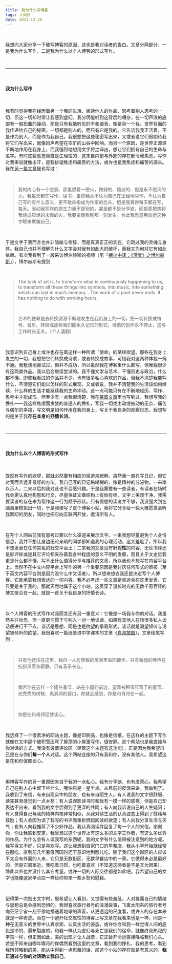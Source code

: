```yaml
---
title: 我为什么写博客
tags: 人间世
date: 2022-12-29
---
```


<br/>

我想向大家分享一下我写博客的原因，这也是我对读者的告白。文章分两部分，一是我为什么写作，二是我为什么以个人博客的形式写作。

<br/>

---



<br/>

#### 我为什么写作

<br/>

我有时觉得我在经历着另一个我的生活、阅读他人的作品、思考着别人思考的一切，但这一切却时常让我感到虚幻。我分明能听到这背后的嘈杂，在一切声浪的底部有一股扭曲的躁动，那是只有我能听见的不和谐音，像是另一个我、世界背面的我传递给自己的秘密。一切都是别人的，而只有它是我的。它告诉我我正活着，不是作为别人，而是作为我自己。我很想把这些秘密写出来，又或者说它们很期待我将它们写出来，就像风声希望在空旷的山谷中回响。而另一个原因，是世界正源源不断地作用在我身上，而我强烈地想用文字将之译出，想让它们拥有自己的生命与名字。有时这些感觉简直是生理性的，这来自内部与外部的存在都令我焦虑。写作对我来说就像出汗，是我排谴焦虑和痛苦的方法，或许也是我焦虑和痛苦的源头。我在[另一篇文章](https://tianxianzi.me/2022/12/10/chicago/)里也写过：

<br/>

> 我的内心有一个空洞、那里燃着一把火，微弱的、黯淡的、但是永不熄灭的火。我每天都在写作、读书，虽然我从不认为自己在正经地写作，不认为自己写的有什么意义，更不敢染指成为作家的念头，但是我真得每天都在写，每天。驱动我写作的原生力量不是别的，甚至都不是分享欲，而是那把势将我烧成灰烬的永恒的火。我要亲眼看到那一刻发生。为此我愿意用命运这种字眼来欺骗自己。

<br/>

于是文字于我而言也并非隐喻与修辞，而是真真正正的实在，它疏过我的灵魂与身体。我自己也并不理解为什么文字会对我有如此大的破坏，而我又为何对它有如此依赖。有次我看到了一段采访博尔赫斯的视频（见「[掘火中译：《深度》之博尔赫斯](https://www.digforfire.net/?p=19270)」），博尔赫斯有提到

<br/>

> The task of art is, to transform what is continuously happening to us, to transform all these things into symbols, into music, into something which can last in man’s memory… The work of a poet never ends. It has nothing to do with working hours.
>
> <br/>
>
> 艺术的使命是去转换源源不断地发生在我们身上的一切，把一切转换成符号、音乐，转换成那些我们能永久记忆的形式。诗歌的创作永不停止，这与工作时长无关。（个人渣翻）

<br/>

我意识到自己身上或许也存在着这样一种所谓「使命」的某样欲望。那些在我身上发生的一切，我想把它们转换成诗歌，或者转换成故事，可惜我对这两种体裁一窍不通。我粗浅地尝试过，但并不成功，所以虽然我在博客里什么都写，但唯独很少有这两类作品。我以后会继续尝试的。我不懂文学与艺术、不懂历史与政治，什么都不懂。即使我看过的作品并不少，也有很多私心喜欢的作品，但我不清楚我能写什么，不清楚它们能以怎样的形式展现。又或者说，我并不清楚我的生活该如何继续，什么样的生活才能延续我的生命冲动。这一点可能只有在不断地经历、写作、思考中才能成形。但至少有一点我很清楚，我在[某篇文章](https://tianxianzi.me/2022/12/25/new_year_plan_2023/)里也写到过，我想写我的挣扎——我这样焦虑而贪婪的普通人的挣扎，写我一切或主动或被动的无奈、痛苦与偶尔的幸福，写文明是如何作用在我的身上，写关于我自身的观察日志。我想写的是关于我**存在本身**的**抒情长诗**。

<br/>

---



<br/>

#### 我为什么以个人博客的形式写作

<br/>

既然有写作的欲望，那就必然要有相应的渠道来疏解。虽然我一直在写日记，但它对我而言远非最好的方法。我自己写的日记黏糊糊的，像是精神的分泌物，一来难以示人，二来以后的我对此也不会感兴趣。于是我需要有一些读者，有读者在场时我会更认真地构思和行文，尽量保证文章结构上有始有终、文字上美观干净。我需要读者的存在来为写作这一行为赋予形状。只有假想的读者并不够，我没强大到在脑海里模拟出一切，于是我便写了这个博客小站，我将它分享给一些大概愿意会听我絮叨的朋友，同时也把它向互联网开放，邀请所有人。

<br/>

在写个人网站前我有思考过要以什么渠道来展示文字。一来我想尽量避免个人身份信息，我并不想让身边无论亲疏的同学都知道我的心理活动，这太羞耻了，所以我不想发表在任何实名的社交平台上；二来我的文章没有**针对性**的内容，无论书评还是影评抑或是其它评论都夹杂着我各种程度的意义不明的发癫，而且关于文史哲我更是什么都不懂，写不出什么值得分享与推荐的文章，所以我也不想写在内容平台上。当然不在中文内容平台上写作的另一个重要原因是我讨厌任何形式的审核（至于英文内容平台则是因为没什么中文读者）。所以想来想去我还是决定写个人博客。它能承载我想表达的一切内容，我不必考虑一些文章是否适合在这里发表。它只要是关于我的，那就天然地属于这个小站。这贯穿了漫长时光的无数千奇百怪的博文聚合在一起，就是一首关于我自身的抒情长诗。

<br/>

以个人博客的形式写作对我而言还有另一重意义：它像是一场我与你的对话。我虽然并非社恐，但一直更习惯于与别人一对一地谈话，如果有其他人在场很多私人谈话便进行不下去。谈话是思想、同是也是欲望的承载形式。谈话就是渴望倾听与渴望被倾听的欲望。我很喜欢一篇选录进中学课本的文章《[肖邦故园](https://baike.baidu.com/item/%E8%82%96%E9%82%A6%E6%95%85%E5%9B%AD/1897286)》，文章结尾写到：

<br/>

> 只有他还住在这里，独自一人在雅致的房间里来回踱步。只有微弱的琴声在抗御风雪和寂静。只有音乐长存。
>
> <br/>
>
> 倘若你在这样一个隆冬季节，站在小屋的前边，望着被积雪压弯了的屋顶、光秃秃的树枝、黑洞洞的窗口，你就会感到，你是和肖邦在一起。 
>
> <br/>
>
> 你是在和肖邦促膝谈心。

<br/>

我选择了一个很素净的网站主题，像是印刷品，也像是信纸。在这样的主题下写作就像在文中那个被积雪压弯了屋顶的小屋里写作，很安静。这个网站也是我直接与你对话的方式。我没有设置评论区（尽管这个主题有这功能），正是因为我希望自己是在与你们**每一个人**对话。这个网站连接的只有我和你，没有其他人。我希望这是在和你促膝谈心。

<br/>

用博客写作的另一重原因来自于我的一点私心。我有分享欲、也有虚荣心。我希望自己在别人心中留下些什么，哪怕只是一星半点。从目前的反馈来讲，我做到了。我收到了来信，有来自现实中的朋友，也有来自陌生人。有人说我的文字很舒服、读完甚至感觉到一点乡愁；有人说观影读书时和我有一模一样的感觉，但是自己却表达不出来，看到我的文字后得到了更深的共鸣；有人向我诉说自己的人生疑问；有人觉得自己与我的精神内核非常相似，从我对待生活的认真姿态上得到了慰藉与鼓励；有人会因为读了我写的书评而重新燃起阅读的欲望；有人向我分享生活与天气；也有人向我推荐了不少好作品。我认真阅读并回复了每一个人的来信。谢谢你，你让我感到安定。我曾想过这个世界上有这么多的文字工作者，有这么多优秀的作品，为什么会有人读我写的东西呢，我的文字有什么值得被注意到的地方呢。我写得又不好，只是喜欢写。这让我想到自家门口的早餐店，我从小学开始就经常在那吃，直到前几年暑假回国时还下意识地到那儿吃，除了我们这个街区的人应该不太会有外面的人来，它只是无数街区、无数早餐店中的一家。它做得未必是最好的，但是它离家近，我吃着习惯，也吃着喜欢（不知道这两者是不是互为因果），除此以外也并没什么其它考量。或许一切的人际交往都是如此吧。我希望自己的文字也能像这家早点店一样给你带来一些乡愁和慰藉。

<br/>

记得第一次贴出文字时，既希望让人看到，又觉得有些羞耻。人对暴露自己的情绪与思想总是会感到恐惧的。我很喜欢旅行者号的浪漫故事，飞离太阳系的旅行者号向茫茫宇宙一刻不停地播送着地球的声音，从更遥远的尺度看，或许人的存在本来就是一种奇迹。而在一个避开社交属性的博客上写文章在我看来也是一样，同是一种在无意义的世界中认真求索、认真生活的姿态。或许你会和我一样觉得人间的底色是冷的、遍布裂痕的，和我一样认为虚幻与死亡是我们的宿命，就像终究热寂的宇宙一样，但正因如此，美的出现才让人战栗，它正破开命运直接降临我们心头。若是不知来自哪年哪月的你偶然看到这里的文章，看到我的挣扎、我的思考，看到我所领略到的美，能从中得到一点慰藉的话，那这个小站的存在就是有意义的，**我正通过与你的对话确立我自己**。

<br/>